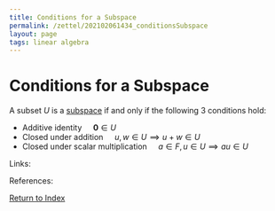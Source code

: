 ```yaml
---
title: Conditions for a Subspace
permalink: /zettel/202102061434_conditionsSubspace
layout: page
tags: linear algebra
---
```

# Conditions for a Subspace

A subset $U$ is a [subspace](202102061429_subspaceDefinition) if and only if the following 3 conditions hold:

- Additive identity $\quad \mathbf{0} \in U$
- Closed under addition $\quad u, w \in U \implies u + w \in U$
- Closed under scalar multiplication $\quad a \in F, u \in U \implies au \in U$

Links: 

References: 

[Return to Index](index)